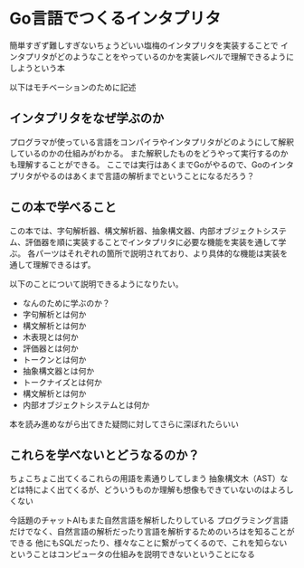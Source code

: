 # Go言語でつくるインタプリタ

簡単すぎず難しすぎないちょうどいい塩梅のインタプリタを実装することで
インタプリタがどのようなことをやっているのかを実装レベルで理解できるようにしようという本

以下はモチベーションのために記述

## インタプリタをなぜ学ぶのか

プログラマが使っている言語をコンパイラやインタプリタがどのようにして解釈しているのかの仕組みがわかる。
また解釈したものをどうやって実行するのかも理解することができる。
ここでは実行はあくまでGoがやるので、Goのインタプリタがやるのはあくまで言語の解析までということになるだろう？

## この本で学べること

この本では、字句解析器、構文解析器、抽象構文器、内部オブジェクトシステム、評価器を順に実装することでインタプリタに必要な機能を実装を通して学ぶ。
各パーツはそれぞれの箇所で説明されており、より具体的な機能は実装を通して理解できるはず。

以下のことについて説明できるようになりたい。

- なんのために学ぶのか？
- 字句解析とは何か
- 構文解析とは何か
- 木表現とは何か
- 評価器とは何か
- トークンとは何か
- 抽象構文器とは何か
- トークナイズとは何か
- 構文解析とは何か
- 内部オブジェクトシステムとは何か

本を読み進めながら出てきた疑問に対してさらに深ぼれたらいい

## これらを学べないとどうなるのか？

ちょこちょこ出てくるこれらの用語を素通りしてしまう
抽象構文木（AST）などは特によく出てくるが、どういうものか理解も想像もできていないのはよろしくない

今話題のチャットAIもまた自然言語を解析したりしている
プログラミング言語だけでなく、自然言語の解析だったり言語を解析するためのいろはを知ることができる
他にもSQLだったり、様々なことに繋がってくるので、これを知らないということはコンピュータの仕組みを説明できないということになる


